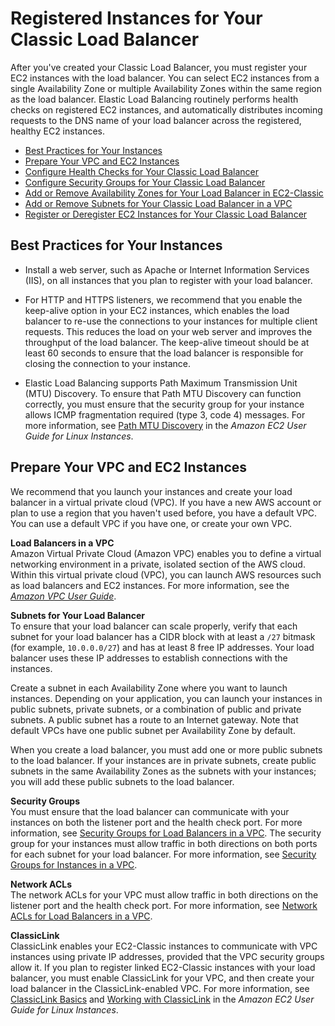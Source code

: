 # Registered Instances for Your Classic Load Balancer<a name="elb-backend-instances"></a>

After you've created your Classic Load Balancer, you must register your EC2 instances with the load balancer\. You can select EC2 instances from a single Availability Zone or multiple Availability Zones within the same region as the load balancer\. Elastic Load Balancing routinely performs health checks on registered EC2 instances, and automatically distributes incoming requests to the DNS name of your load balancer across the registered, healthy EC2 instances\.


+ [Best Practices for Your Instances](#backend-instance-best-practices)
+ [Prepare Your VPC and EC2 Instances](#set-up-ec2)
+ [Configure Health Checks for Your Classic Load Balancer](elb-healthchecks.md)
+ [Configure Security Groups for Your Classic Load Balancer](elb-security-groups.md)
+ [Add or Remove Availability Zones for Your Load Balancer in EC2\-Classic](enable-disable-az.md)
+ [Add or Remove Subnets for Your Classic Load Balancer in a VPC](elb-manage-subnets.md)
+ [Register or Deregister EC2 Instances for Your Classic Load Balancer](elb-deregister-register-instances.md)

## Best Practices for Your Instances<a name="backend-instance-best-practices"></a>

+ Install a web server, such as Apache or Internet Information Services \(IIS\), on all instances that you plan to register with your load balancer\.

+ For HTTP and HTTPS listeners, we recommend that you enable the keep\-alive option in your EC2 instances, which enables the load balancer to re\-use the connections to your instances for multiple client requests\. This reduces the load on your web server and improves the throughput of the load balancer\. The keep\-alive timeout should be at least 60 seconds to ensure that the load balancer is responsible for closing the connection to your instance\.

+ Elastic Load Balancing supports Path Maximum Transmission Unit \(MTU\) Discovery\. To ensure that Path MTU Discovery can function correctly, you must ensure that the security group for your instance allows ICMP fragmentation required \(type 3, code 4\) messages\. For more information, see [Path MTU Discovery](http://docs.aws.amazon.com/AWSEC2/latest/UserGuide/network_mtu.html#path_mtu_discovery) in the *Amazon EC2 User Guide for Linux Instances*\.

## Prepare Your VPC and EC2 Instances<a name="set-up-ec2"></a>

We recommend that you launch your instances and create your load balancer in a virtual private cloud \(VPC\)\. If you have a new AWS account or plan to use a region that you haven't used before, you have a default VPC\. You can use a default VPC if you have one, or create your own VPC\.

**Load Balancers in a VPC**  
Amazon Virtual Private Cloud \(Amazon VPC\) enables you to define a virtual networking environment in a private, isolated section of the AWS cloud\. Within this virtual private cloud \(VPC\), you can launch AWS resources such as load balancers and EC2 instances\. For more information, see the *[Amazon VPC User Guide](http://docs.aws.amazon.com/AmazonVPC/latest/UserGuide/)*\.

**Subnets for Your Load Balancer**  
To ensure that your load balancer can scale properly, verify that each subnet for your load balancer has a CIDR block with at least a `/27` bitmask \(for example, `10.0.0.0/27`\) and has at least 8 free IP addresses\. Your load balancer uses these IP addresses to establish connections with the instances\.

Create a subnet in each Availability Zone where you want to launch instances\. Depending on your application, you can launch your instances in public subnets, private subnets, or a combination of public and private subnets\. A public subnet has a route to an Internet gateway\. Note that default VPCs have one public subnet per Availability Zone by default\.

When you create a load balancer, you must add one or more public subnets to the load balancer\. If your instances are in private subnets, create public subnets in the same Availability Zones as the subnets with your instances; you will add these public subnets to the load balancer\.

**Security Groups**  
You must ensure that the load balancer can communicate with your instances on both the listener port and the health check port\. For more information, see [Security Groups for Load Balancers in a VPC](elb-security-groups.md#elb-vpc-security-groups)\. The security group for your instances must allow traffic in both directions on both ports for each subnet for your load balancer\. For more information, see [Security Groups for Instances in a VPC](elb-security-groups.md#elb-vpc-instance-security-groups)\.

**Network ACLs**  
The network ACLs for your VPC must allow traffic in both directions on the listener port and the health check port\. For more information, see [Network ACLs for Load Balancers in a VPC](elb-security-groups.md#elb-vpc-nacl)\.

**ClassicLink**  
ClassicLink enables your EC2\-Classic instances to communicate with VPC instances using private IP addresses, provided that the VPC security groups allow it\. If you plan to register linked EC2\-Classic instances with your load balancer, you must enable ClassicLink for your VPC, and then create your load balancer in the ClassicLink\-enabled VPC\. For more information, see [ClassicLink Basics](http://docs.aws.amazon.com/AWSEC2/latest/UserGuide/vpc-classiclink.html#classiclink-basics) and [Working with ClassicLink](http://docs.aws.amazon.com/AWSEC2/latest/UserGuide/vpc-classiclink.html#working-with-classiclink) in the *Amazon EC2 User Guide for Linux Instances*\.